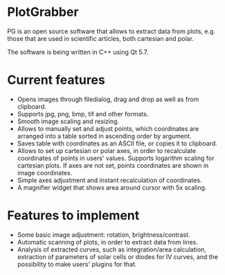 # PlotGrabber

PG is an open source software that allows to extract data from plots, e.g. those that are used in scientific articles, both cartesian and polar.

The software is being written in C++ using Qt 5.7.

Current features
================

* Opens images through filedialog, drag and drop as well as from clipboard.
* Supports jpg, png, bmp, tif and other formats.
* Smooth image scaling and resizing.
* Allows to manually set and adjust points, which coordinates are arranged into a table sorted in ascending order by argument.
* Saves table with coordinates as an ASCII file, or copies it to clipboard.
* Allows to set up cartesian or polar axes, in order to recalculate coordinates of points in users' values. Supports logarithm scaling for cartesian plots. If axes are not set, points coordinates are shown in image coordinates.
* Simple axes adjustment and instant recalculation of coordinates.
* A magnifier widget that shows area around cursor with 5x scaling.

Features to implement
=====================

* Some basic image adjustment: rotation, brightness/contrast.
* Automatic scanning of plots, in order to extract data from lines.
* Analysis of extracted curves, such as integration/area calculation, extraction of parameters of solar cells or diodes for IV curves, and the possibility to make users' plugins for that.
